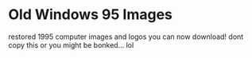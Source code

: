 # Old Windows 95 Images
 restored 1995 computer images and logos you can now download! dont copy this or you might be bonked... lol
